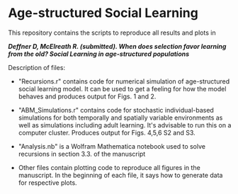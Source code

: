 # Age-structured Social Learning

This repository contains the scripts to reproduce all results and plots in 

***Deffner D, McElreath R. (submitted). When does selection favor learning from the old? Social Learning in age-structured populations***

Description of files:

- "Recursions.r" contains code for numerical simulation of age-structured social learning model. It can be used to get a feeling for how the model behaves and produces output for Figs. 1 and 2.

- "ABM_Simulations.r" contains code for stochastic individual-based simulations for both temporally and spatially variable environments as well as simulations including adult learning. It's advisable to run this on a computer cluster. Produces output for Figs. 4,5,6 S2 and S3.

- "Analysis.nb" is a Wolfram Mathematica notebook used to solve recursions in section 3.3. of the manuscript

- Other files contain plotting code to reproduce all figures in the manuscript. In the beginning of each file, it says how to generate data for respective plots.
